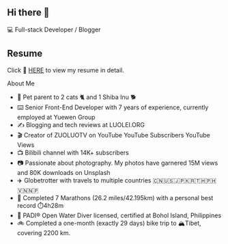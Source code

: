 ## Hi there 👋 
💻 Full-stack Developer / Blogger

## Resume
Click 📝 [HERE](https://blog.xxooyou.cn/about/) to view my resume in detail.

About Me
- 🐾 Pet parent to 2 cats 🐈 and 1 Shiba Inu 🐕
- ⌨️ Senior Front-End Developer with 7 years of experience, currently employed at Yuewen Group
- ✍️ Blogging and tech reviews at LUOLEI.ORG
- 🎬 Creator of ZUOLUOTV on YouTube YouTube Subscribers YouTube Views
- 📺 Bilibili channel with 14K+ subscribers
- 📷 Passionate about photography. My photos have garnered 15M views and 80K downloads on Unsplash
- ✈️ Globetrotter with travels to multiple countries 🇨🇳🇺🇸🇯🇵🇰🇷🇹🇭🇵🇭🇻🇳🇳🇵
- 🏃 Completed 7 Marathons (26.2 miles/42.195km) with a personal best record ⏱️4h28m
- 🤿 PADI® Open Water Diver licensed, certified at Bohol Island, Philippines
- 🚲 Completed a one-month (exactly 29 days) bike trip to 🏔️Tibet, covering 2200 km.
